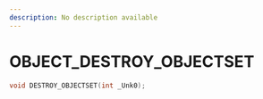 ```yaml
---
description: No description available 
---
```


# OBJECT\_DESTROY_OBJECTSET

```cpp
void DESTROY_OBJECTSET(int _Unk0);
```